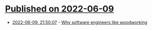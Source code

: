 # [Published on 2022-06-09](index.md)

* [2022-06-09, 21:50:07](https://news.ycombinator.com/item?id=31687378) - [Why software engineers like woodworking](https://www.zainrizvi.io/blog/why-software-engineers-like-woodworking/)
